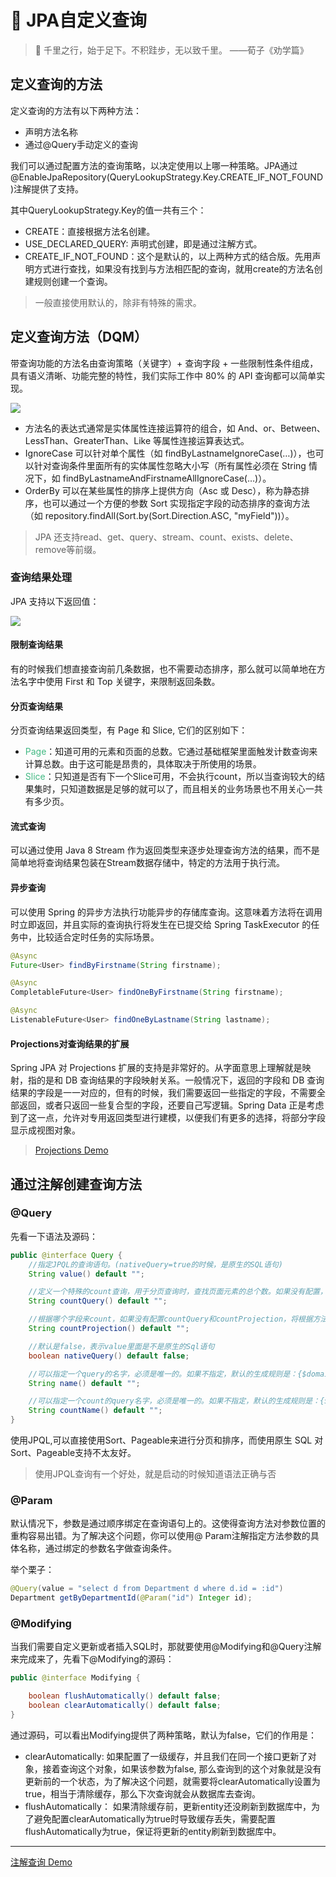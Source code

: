 # :sunrise: JPA自定义查询

> :pushpin: 千里之行，始于足下。不积跬步，无以致千里。 ——荀子《劝学篇》

## 定义查询的方法

定义查询的方法有以下两种方法：

- 声明方法名称
- 通过@Query手动定义的查询

我们可以通过配置方法的查询策略，以决定使用以上哪一种策略。JPA通过@EnableJpaRepository(QueryLookupStrategy.Key.CREATE_IF_NOT_FOUND)注解提供了支持。

其中QueryLookupStrategy.Key的值一共有三个：

- CREATE：直接根据方法名创建。
- USE_DECLARED_QUERY: 声明式创建，即是通过注解方式。
- CREATE_IF_NOT_FOUND：这个是默认的，以上两种方式的结合版。先用声明方式进行查找，如果没有找到与方法相匹配的查询，就用create的方法名创建规则创建一个查询。

> 一般直接使用默认的，除非有特殊的需求。

## 定义查询方法（DQM）

带查询功能的方法名由查询策略（关键字）+ 查询字段 + 一些限制性条件组成，具有语义清晰、功能完整的特性，我们实际工作中 80% 的 API 查询都可以简单实现。

![](../../img/spring/DQM.jpg)

- 方法名的表达式通常是实体属性连接运算符的组合，如 And、or、Between、LessThan、GreaterThan、Like 等属性连接运算表达式。
- IgnoreCase 可以针对单个属性（如 findByLastnameIgnoreCase(…)），也可以针对查询条件里面所有的实体属性忽略大小写（所有属性必须在 String 情况下，如 findByLastnameAndFirstnameAllIgnoreCase(…)）。
- OrderBy 可以在某些属性的排序上提供方向（Asc 或 Desc），称为静态排序，也可以通过一个方便的参数 Sort 实现指定字段的动态排序的查询方法（如 repository.findAll(Sort.by(Sort.Direction.ASC, "myField"))）。

> JPA 还支持read、get、query、stream、count、exists、delete、remove等前缀。

### 查询结果处理

JPA 支持以下返回值：

![](../../img/spring/jpa-return.jpg)

#### 限制查询结果

有的时候我们想直接查询前几条数据，也不需要动态排序，那么就可以简单地在方法名字中使用 First 和 Top 关键字，来限制返回条数。

#### 分页查询结果

分页查询结果返回类型，有 Page 和 Slice, 它们的区别如下：

- <font color=#42b983>Page</font>：知道可用的元素和页面的总数。它通过基础框架里面触发计数查询来计算总数。由于这可能是昂贵的，具体取决于所使用的场景。
- <font color=#42b983>Slice</font>：只知道是否有下一个Slice可用，不会执行count，所以当查询较大的结果集时，只知道数据是足够的就可以了，而且相关的业务场景也不用关心一共有多少页。

#### 流式查询

可以通过使用 Java 8 Stream<T> 作为返回类型来逐步处理查询方法的结果，而不是简单地将查询结果包装在Stream数据存储中，特定的方法用于执行流。

#### 异步查询

可以使用 Spring 的异步方法执行功能异步的存储库查询。这意味着方法将在调用时立即返回，并且实际的查询执行将发生在已提交给 Spring TaskExecutor 的任务中，比较适合定时任务的实际场景。

```java
@Async
Future<User> findByFirstname(String firstname);

@Async
CompletableFuture<User> findOneByFirstname(String firstname);

@Async
ListenableFuture<User> findOneByLastname(String lastname);
```

#### Projections对查询结果的扩展

Spring JPA 对 Projections 扩展的支持是非常好的。从字面意思上理解就是映射，指的是和 DB 查询结果的字段映射关系。一般情况下，返回的字段和 DB 查询结果的字段是一一对应的，但有的时候，我们需要返回一些指定的字段，不需要全部返回，或者只返回一些复合型的字段，还要自己写逻辑。Spring Data 正是考虑到了这一点，允许对专用返回类型进行建模，以便我们有更多的选择，将部分字段显示成视图对象。

> [Projections Demo](https://github.com/LvanLiu/spring-boot-demo/blob/master/jpa-demo/src/test/java/com/lvan/jpademo/repository/ProjectionsTest.java)

## 通过注解创建查询方法

### @Query

先看一下语法及源码：

```java
public @interface Query {
	//指定JPQL的查询语句。(nativeQuery=true的时候，是原生的SQL语句)
	String value() default "";

    //定义一个特殊的count查询，用于分页查询时，查找页面元素的总个数。如果没有配置，将根据方法名派生一个count查询。
	String countQuery() default "";

	//根据哪个字段来count，如果没有配置countQuery和countProjection，将根据方法名派生count查询
	String countProjection() default "";

	//默认是false，表示value里面是不是原生的Sql语句
	boolean nativeQuery() default false;

	//可以指定一个query的名字，必须是唯一的。如果不指定，默认的生成规则是：{$domainClass}.${queryMethodName}
	String name() default "";

    //可以指定一个count的query名字，必须是唯一的。如果不指定，默认的生成规则是：{$domainClass}.${queryMethodName}
	String countName() default "";
}
```

使用JPQL,可以直接使用Sort、Pageable来进行分页和排序，而使用原生 SQL 对 Sort、Pageable支持不太友好。

> 使用JPQL查询有一个好处，就是启动的时候知道语法正确与否

### @Param

默认情况下，参数是通过顺序绑定在查询语句上的。这使得查询方法对参数位置的重构容易出错。为了解决这个问题，你可以使用@ Param注解指定方法参数的具体名称，通过绑定的参数名字做查询条件。

举个栗子：

```java
@Query(value = "select d from Department d where d.id = :id")
Department getByDepartmentId(@Param("id") Integer id);
```

### @Modifying

当我们需要自定义更新或者插入SQL时，那就要使用@Modifying和@Query注解来完成来了，先看下@Modifying的源码：

```java
public @interface Modifying {

	boolean flushAutomatically() default false;
	boolean clearAutomatically() default false;
}
```

通过源码，可以看出Modifying提供了两种策略，默认为false，它们的作用是：

- clearAutomatically: 如果配置了一级缓存，并且我们在同一个接口更新了对象，接着查询这个对象，如果该参数为false, 那么查询到的这个对象就是没有更新前的一个状态，为了解决这个问题，就需要将clearAutomatically设置为true，相当于清除缓存，那么下次查询就会从数据库去查询。
- flushAutomatically： 如果清除缓存前，更新entity还没刷新到数据库中，为了避免配置clearAutomatically为true时导致缓存丢失，需要配置flushAutomatically为true，保证将更新的entity刷新到数据库中。

----

[注解查询 Demo](https://github.com/LvanLiu/spring-boot-demo/blob/master/jpa-demo/src/test/java/com/lvan/jpademo/repository/QueryTest.java)